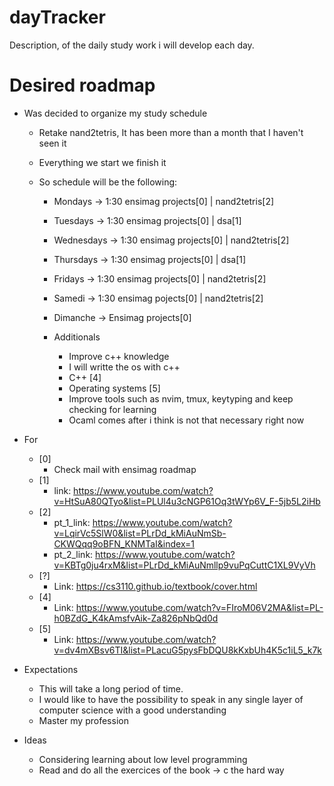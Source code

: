 # dayTracker

Description, of the daily study work i will develop each day.

# Desired roadmap

- Was decided to organize my study schedule

  - Retake nand2tetris, It has been more than a month that I haven't seen it
  - Everything we start we finish it
  - So schedule will be the following:

    - Mondays -> 1:30 ensimag projects[0] | nand2tetris[2]
    - Tuesdays -> 1:30 ensimag projects[0] | dsa[1]
    - Wednesdays -> 1:30 ensimag projects[0] | nand2tetris[2]
    - Thursdays -> 1:30 ensimag projects[0] | dsa[1]
    - Fridays -> 1:30 ensimag projects[0] | nand2tetris[2]
    - Samedi -> 1:30 ensimag pojects[0] | nand2tetris[2]
    - Dimanche -> Ensimag projects[0]

    - Additionals

      - Improve c++ knowledge
      - I will writte the os with c++
      - C++ [4]
      - Operating systems [5]
      - Improve tools such as nvim, tmux, keytyping and keep checking for learning
      - Ocaml comes after i think is not that necessary right now

- For

  - [0]
    - Check mail with ensimag roadmap
  - [1]
    - link: https://www.youtube.com/watch?v=HtSuA80QTyo&list=PLUl4u3cNGP61Oq3tWYp6V_F-5jb5L2iHb
  - [2]
    - pt_1_link: https://www.youtube.com/watch?v=LqirVc5SlW0&list=PLrDd_kMiAuNmSb-CKWQqq9oBFN_KNMTaI&index=1
    - pt_2_link: https://www.youtube.com/watch?v=KBTg0ju4rxM&list=PLrDd_kMiAuNmllp9vuPqCuttC1XL9VyVh
  - [?]
    - Link: https://cs3110.github.io/textbook/cover.html
  - [4]
    - Link: https://www.youtube.com/watch?v=FIroM06V2MA&list=PL-h0BZdG_K4kAmsfvAik-Za826pNbQd0d
  - [5]
    - Link: https://www.youtube.com/watch?v=dv4mXBsv6TI&list=PLacuG5pysFbDQU8kKxbUh4K5c1iL5_k7k

- Expectations

  - This will take a long period of time.
  - I would like to have the possibility to speak in any single layer of computer science with a good understanding
  - Master my profession

- Ideas
  - Considering learning about low level programming
  - Read and do all the exercices of the book -> c the hard way
